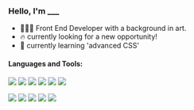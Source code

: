 <!-- ![header](https://capsule-render.vercel.app/api?type=slice&color=BBBEFE&height=150&section=header&text=JUNG%20WON&fontSize=60) -->

### Hello, I'm ___
- 👩🏻‍💻 Front End Developer with a background in art.
- 🔥 currently looking for a new opportunity! </br>
- 🌱 currently learning 'advanced CSS' </br>

#### Languages and Tools: <br/>
<!-- FRONTEND -->
<img src="https://img.shields.io/badge/HTML5-E34F26?style=flat-square&logo=HTML5&logoColor=white"/> <img src="https://img.shields.io/badge/CSS3-1572B6?style=flat-square&logo=CSS3&logoColor=white"/> <img src="https://img.shields.io/badge/JavaScript-F7DF1E?style=flat-square&logo=JavaScript&logoColor=black"/> <img src="https://img.shields.io/badge/TypeScript-3178C6?style=flat-square&logo=TypeScript&logoColor=white"/>
<img src="https://img.shields.io/badge/React-61DAFB?style=flat-square&logo=React&logoColor=black"/> <img src="https://img.shields.io/badge/Expo-000020?style=flat-square&logo=Expo&logoColor=white"/> 
<!-- BACKEND -->
<img src="https://img.shields.io/badge/Node.js-339933?style=flat-square&logo=Node.js&logoColor=white"/> <img src="https://img.shields.io/badge/Express-000000?style=flat-square&logo=Express&logoColor=white"/> <img src="https://img.shields.io/badge/Koa-33333D?style=flat-square&logo=Koa&logoColor=white"/>
<img src="https://img.shields.io/badge/MongoDB-47A248?style=flat-square&logo=MongoDB&logoColor=white"/> <img src="https://img.shields.io/badge/Firebase-FFCA28?style=flat-square&logo=Firebase&logoColor=black"/>

</br>

<!-- ![Footer](https://capsule-render.vercel.app/api?type=slice&color=BBBEFE&height=100&section=footer&text=THANK%20YOU&fontSize=20) -->

<!--
**ofgarden/ofgarden** is a ✨ _special_ ✨ repository because its `README.md` (this file) appears on your GitHub profile.

Here are some ideas to get you started:

- 🔭 I’m currently working on ...
- 🌱 I’m currently learning ...
- 👯 I’m looking to collaborate on ...
- 🤔 I’m looking for help with ...
- 💬 Ask me about ...
- 📫 How to reach me: ...
- 😄 Pronouns: ...
- ⚡ Fun fact: ...
-->
